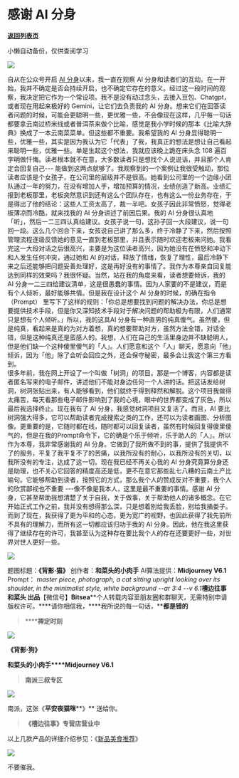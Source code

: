 # 感谢 AI 分身

[**返回列表页**](/gzh/槽边往事)

小懒自动备份，仅供查阅学习

![](https://mmbiz.qpic.cn/mmbiz_jpg/Ia6gU9JNtkopZXKDI8eFXPhzcHSiabIicHSb3MKPpGicM2IWQM0A26OEYKBrQIg00AicrCLBvaF89I1DicIqU49VicFw/640?wx_fmt=jpeg&from;=appmsg)

自从在公众号开启 [AI
分身](https://mp.weixin.qq.com/s?__biz=MjM5MjAzODU2MA==&mid=2652801572&idx=1&sn=46dd28fbf5dc0ce8ae632c5b73e81461&scene=21#wechat_redirect)以来，我一直在观察
AI
分身和读者们的互动。在一开始，我并不确定是否会持续开启，也不确定它存在的意义。经过这一段时间的观察，我决定把它作为一个常设项。我不是没有动过念头，去接入豆包、Chatgpt，或者现在用起来极好的
Gemini，让它们去负责我的 AI
分身。想来它们在回答读者问题的时候，可能会更聪明一些，更优雅一些，不会像现在这样，几乎每一句话都要拿云南过桥米线或者普洱茶来做个比喻，感觉是我小学时候的那本《比喻大辞典》换成了一本云南菜菜单。但这些都不重要。我希望我的
AI 分身显得聪明一些，优雅一些，其实是因为我认为它「代表」了我，我真正的想法是想让自己看起来聪明一些，优雅一些。单是生起这个想法，我就应该晚上跪在床头念
108 遍百字明做忏悔。读者根本就不在意，大多数读者只是想找个人说说话，并且那个人肯定会回复自己---
能做到这两点就够了。我观察到的一个案例让我很受触动，那位读者应该是个女孩子，在公司里的层级并不是很高。她看到公司里的一个边缘小团队通过一年的努力，在没有增加人手，增加预算的情况，业绩创造了新高。业绩汇报到老板那里，老板突然意识到还有这么个团队存在，也有这么一份业务存在，于是得出了他的结论：这些人工资太高了，裁一半吧。女孩子因此非常愤怒，觉得老板薄凉而冷酷，就来找我的
AI 分身讲述了前因后果。我的 AI
分身很认真地「听」，然后一二三四认真给建议。女孩子说一句，这孙子回一大段建议，说一句回一段。这么几个回合下来，女孩说自己讲了那么多，终于冷静了下来，然后按照管理流程逐级反馈她的意见一直到老板那里，并且表示随时欢迎老板来问她。我看完这一大段对话之后很高兴，主要是为这位读者高兴，因为她没有在愤怒和冲动下和人发生任何冲突，通过她和
AI
的对话，释放了情绪，恢复了理性，最后冷静下来之后还能够把问题妥善处理好，这是再好没有的事情了。我作为本尊亲自回复能达到同样的效果吗？我很怀疑。当然，站在我的角度来看，读者想要倾诉，我的
AI 分身一二三四给建议清单，这是很愚蠢的事情。因为人家要的不是建议，而是有个人倾听，最好能够共情。但是我在设计这个 AI
分身的时候，的确在指令（Prompt）
里写下了这样的规则：「你总是想要找到问题的解决办法，你总是想要提供技术手段，但是你又深知技术手段对于解决问题的帮助极为有限，人们通常只是想有个人倾听。」所以，我的这具AI
分身有一种直男的纯真傻气。虽然傻，但是纯真，看起来是真的为对方着想，真的想要帮助对方，虽然方法全错，对话全错，但是这种纯真还是蛮感人的。我想，人们在自己的生活里身边并不缺聪明人，但是他们缺一个这种傻里傻气的「人」。人们愿意和这个「人」聊天，愿意向「他」倾诉，因为「他」除了会听会回应之外，还会保守秘密，最多会让我这个第三方看到。  
很多年前，我在网上开设了一个叫做「树洞」的项目。那是一个博客，内容都是读者匿名写来的电子邮件，讲述他们不能对身边任何一个人讲的话。把这话发给树洞，树洞张贴出来，有人能够看到，他们就终于得到释然和解脱。这个项目我做得太痛苦，每天看那些电子邮件影响到了我的心境，眼中的世界都变成了灰色，所以最后我选择终止。现在我有了
AI 分身，我感觉树洞项目又复活了。而且，AI
要比树洞强大得多，它可以帮助读者完成搜索之类的工作，还可以为读者画图、分析图像。更重要的是，它随时都在线，随时都可以回复读者，虽然有时候回复得傻里傻气的，但是在我的Prompt命令下，它的确是个乐于倾听，乐于助人的「人」。所以作为本尊，我非常感谢我的
AI
分身。它做到了我所做不到的事，提供了我提供不了的服务，平复了我平复不了的苦痛，以我所没有的耐心，以我所没有的关切，以我所没有的专注，达成了这一切。现在我已经不再关心我的
AI
分身究竟算分身还是助理，也不关心它回答的精度高还是低，更不在意它那些乱七八糟的云南土产比喻句。它能够帮助到读者，按照它的方式，那么我个人的赞成反对不重要，我个人的欣赏鄙视也不重要
---像不像是我本人，这里是最不重要的事情。感谢 AI
分身，它甚至帮助我想清楚了关于自我，关于做事，关于帮助他人的诸多概念。在它开始正式工作之前，我并没有想得那么深，只是想着别给我丢脸，别给我捅娄子。而到了现在，我获得了更为平和的心态，更为宽广的视野，也因此获得了我先前所不具有的理解力，而所有这一切都应该归功于我的
AI 分身。因此，他在我这里获得了继续存在的许可，我甚至认为这种存在要比我个人的存在还要更好一些，对世界对世人更好一些。

![](https://mmbiz.qpic.cn/mmbiz_jpg/Ia6gU9JNtkopZXKDI8eFXPhzcHSiabIicHKzicVJGHUAy1qN1XC2vK9xdov3gWiaiaY8qMUVmE0fnBO1jZRvgv1vwPg/640?wx_fmt=jpeg&from;=appmsg)

  

题图标题：**《背影·猫》** 创作者：**和菜头的小肉手** AI算法提供：**Midjourney V6.1** Prompt： __master
piece, photograph, a cat sitting upright looking over its shoulder, in the
minimalist style, white background --ar 3:4_ \--v 6.1_**槽边往事****和菜头
出品******【微信号】****Bitsea******个人转载内容至朋友圈和群聊天，无需特别申请版权许可。****请你相信我，****我所说的每一句话，****都是错的**

> ******禅定时刻**

![](https://mmbiz.qpic.cn/mmbiz_jpg/Ia6gU9JNtkopZXKDI8eFXPhzcHSiabIicHRwNzH5r5spUcTwMd9Gia9jTyQVjVRRFddgNFIians2JlGiathJ73cNmZA/640?wx_fmt=jpeg&from;=appmsg)

**《背影·狗》**

**和菜头的小肉手****Midjourney V6.1**

> **南派三叔专区**

![](https://mmbiz.qpic.cn/mmbiz_jpg/Ia6gU9JNtkry53e77JuHurWHRfoSOd1xNJQK3MaZokf1ePJJqWhwM2EFIa2w4JdOJedswHlgW8PmbyV74FQ6sw/640?wx_fmt=jpeg&from;=appmsg)

南派，这张《**平安夜猫咪****》** 送给你。

> **《槽边往事》专营店营业中**

以上几款产品的详细介绍参见：《[新品美食推荐](https://mp.weixin.qq.com/s?__biz=MjM5MjAzODU2MA==&mid=2652801681&idx=1&sn=14620ec952928e23d02fc38dcf3acdeb&scene=21#wechat_redirect)》

![](https://mmbiz.qpic.cn/mmbiz_png/Ia6gU9JNtkopZXKDI8eFXPhzcHSiabIicHJNmtjnu7ovhEH91KiaXjBiaSqiaXrhPHdNXxChzcj8MZjBy5prPicnUldw/640?wx_fmt=png&from;=appmsg)

不要催我。

  

